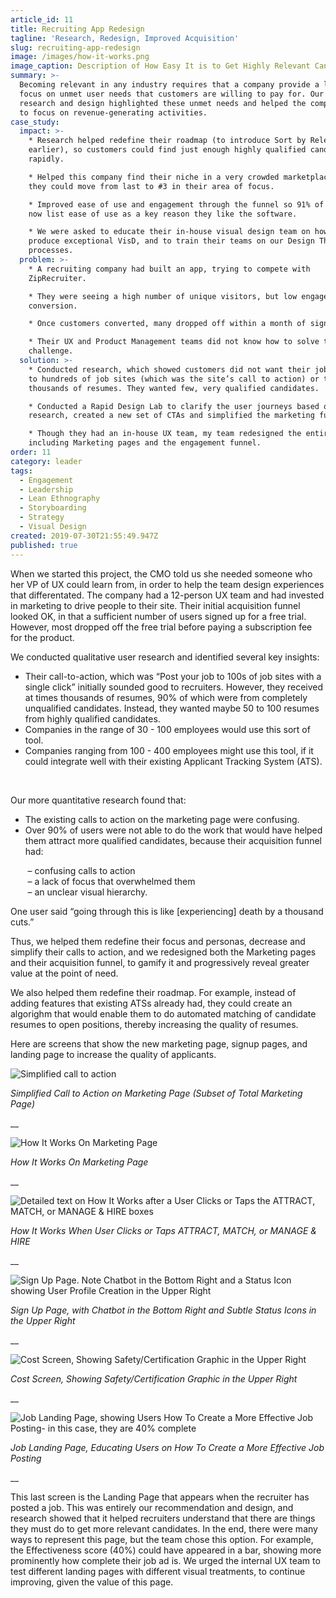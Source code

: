 ```yaml
---
article_id: 11
title: Recruiting App Redesign
tagline: 'Research, Redesign, Improved Acquisition'
slug: recruiting-app-redesign
image: /images/how-it-works.png
image_caption: Description of How Easy It is to Get Highly Relevant Candidates
summary: >-
  Becoming relevant in any industry requires that a company provide a laser
  focus on unmet user needs that customers are willing to pay for. Our user
  research and design highlighted these unmet needs and helped the company pivot
  to focus on revenue-generating activities.
case_study:
  impact: >-
    * Research helped redefine their roadmap (to introduce Sort by Relevance
    earlier), so customers could find just enough highly qualified candidates
    rapidly.

    * Helped this company find their niche in a very crowded marketplace, so
    they could move from last to #3 in their area of focus.

    * Improved ease of use and engagement through the funnel so 91% of reviewers
    now list ease of use as a key reason they like the software.

    * We were asked to educate their in-house visual design team on how to
    produce exceptional VisD, and to train their teams on our Design Thinking
    processes.
  problem: >-
    * A recruiting company had built an app, trying to compete with
    ZipRecruiter.

    * They were seeing a high number of unique visitors, but low engagement and
    conversion.

    * Once customers converted, many dropped off within a month of signing up.

    * Their UX and Product Management teams did not know how to solve this
    challenge.
  solution: >-
    * Conducted research, which showed customers did not want their job posted
    to hundreds of job sites (which was the site’s call to action) or to receive
    thousands of resumes. They wanted few, very qualified candidates.

    * Conducted a Rapid Design Lab to clarify the user journeys based on
    research, created a new set of CTAs and simplified the marketing funnel.

    * Though they had an in-house UX team, my team redesigned the entire app,
    including Marketing pages and the engagement funnel.
order: 11
category: leader
tags:
  - Engagement
  - Leadership
  - Lean Ethnography
  - Storyboarding
  - Strategy
  - Visual Design
created: 2019-07-30T21:55:49.947Z
published: true
---
```

When we started this project, the CMO told us she needed someone who her VP of UX could learn from, in order to help the team design experiences that differentated. The company had a 12-person UX team and had invested in marketing to drive people to their site. Their initial acquisition funnel looked OK, in that a sufficient number of users signed up for a free trial. However, most dropped off the free trial before paying a subscription fee for the product.

We conducted qualitative user research and identified several key insights:

* Their call-to-action, which was “Post your job to 100s of job sites with a single click” initially sounded good to recruiters. However, they received at times thousands of resumes, 90% of which were from completely unqualified candidates. Instead, they wanted maybe 50 to 100 resumes from highly qualified candidates.
* Companies in the range of 30 - 100 employees would use this sort of tool.
* Companies ranging from 100 - 400 employees might use this tool, if it could integrate well with their existing Applicant Tracking System (ATS).  

  

Our more quantitative research found that:

* The existing calls to action on the marketing page were confusing.
* Over 90% of users were not able to do the work that would have helped them attract more qualified candidates, because their acquisition funnel had:

       –  confusing calls to action\
       –  a lack of focus that overwhelmed them\
       –  an unclear visual hierarchy.

One user said “going through this is like \[experiencing] death by a thousand cuts.”

Thus, we helped them redefine their focus and personas, decrease and simplify their calls to action, and we redesigned both the Marketing pages and their acquisition funnel, to gamify it and progressively reveal greater value at the point of need.

We also helped them redefine their roadmap. For example, instead of adding features that existing ATSs already had, they could create an algorighm that would enable them to do automated matching of candidate resumes to open positions, thereby increasing the quality of resumes.

Here are screens that show the new marketing page, signup pages, and landing page to increase the quality of applicants.

![Simplified call to action](/images/recruiting-details-image-1.png "Simplified Call to Action on Marketing Page (Subset of Total Marketing Page)")

_Simplified Call to Action on Marketing Page (Subset of Total Marketing Page)_

__

![How It Works On Marketing Page](/images/recruiting-details-image-2.png "How It Works On Marketing Page")

_How It Works On Marketing Page_

__

![Detailed text on How It Works after a User Clicks or Taps the ATTRACT, MATCH, or MANAGE & HIRE boxes](/images/recruiting-details-image-3.png "How It Works When User Clicks or Taps ATTRACT, MATCH, or MANAGE & HIRE")

_How It Works When User Clicks or Taps ATTRACT, MATCH, or MANAGE & HIRE_

__

![Sign Up Page. Note Chatbot in the Bottom Right and a Status Icon showing User Profile Creation in the Upper Right](/images/recruiting-details-image-4.png "Sign Up Page, with Chatbot in the Bottom Right and Subtle Status Icons in the Upper Right")

_Sign Up Page, with Chatbot in the Bottom Right and Subtle Status Icons in the Upper Right_

__

![Cost Screen, Showing Safety/Certification Graphic in the Upper Right](/images/recruiting-details-image-5.png "Cost Screen, Showing Safety/Certification Graphic in the Upper Right")

_Cost Screen, Showing Safety/Certification Graphic in the Upper Right_

__

![Job Landing Page, showing Users How To Create a More Effective Job Posting- in this case, they are 40% complete](/images/recruiting-details-image-6.png "Job Landing Page, Educating Users on How To Create a More Effective Job Posting")

_Job Landing Page, Educating Users on How To Create a More Effective Job Posting_

__

This last screen is the Landing Page that appears when the recruiter has posted a job. This was entirely our recommendation and design, and research showed that it helped recruiters understand that there are things they must do to get more relevant candidates. In the end, there were many ways to represent this page, but the team chose this option. For example, the Effectiveness score (40%) could have appeared in a bar, showing more prominently how complete their job ad is. We urged the internal UX team to test different landing pages with different visual treatments, to continue improving, given the value of this page.
